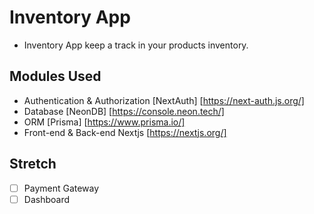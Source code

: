 # Inventory App

* Inventory App keep a track in your products inventory.

## Modules Used

* Authentication & Authorization [NextAuth] [https://next-auth.js.org/]
* Database [NeonDB] [https://console.neon.tech/] 
* ORM [Prisma] [https://www.prisma.io/]
* Front-end & Back-end Nextjs [https://nextjs.org/]


## Stretch

* [ ] Payment Gateway
* [ ] Dashboard 
